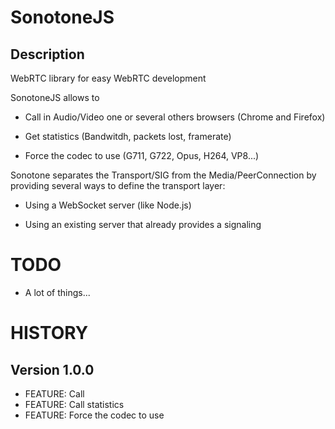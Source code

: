 # SonotoneJS

## Description

WebRTC library for easy WebRTC development

SonotoneJS allows to

- Call in Audio/Video one or several others browsers (Chrome and Firefox)

- Get statistics (Bandwitdh, packets lost, framerate)

- Force the codec to use (G711, G722, Opus, H264, VP8...)

Sonotone separates the Transport/SIG from the Media/PeerConnection by providing several ways to define the transport layer:

- Using a WebSocket server (like Node.js)

- Using an existing server that already provides a signaling

# TODO
 - A lot of things...

# HISTORY

## Version 1.0.0
 - FEATURE: Call
 - FEATURE: Call statistics
 - FEATURE: Force the codec to use

